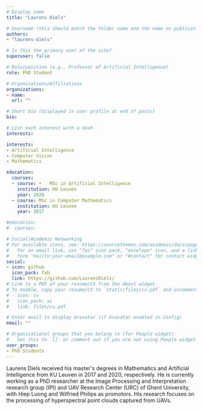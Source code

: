 ```yaml
---
# Display name
title: "Laurens Diels"

# Username (this should match the folder name and the name on publications)
authors:
- "laurens-diels"

# Is this the primary user of the site?
superuser: false

# Role/position (e.g., Professor of Artificial Intelligence)
role: PhD Student

# Organizations/Affiliations
organizations:
- name: 
  url: ""

# Short bio (displayed in user profile at end of posts)
bio: 

# List each interest with a dash
interests:

interests:
- Artificial Intelligence
- Computer Vision
- Mathematics

education:
  courses:
  - course: •	MSc in Artificial Intelligence
    institution: KU Leuven
    year: 2020
  - course: MSc in Computer Mathematics
    institution: KU Leuven
    year: 2017

#education:
#  courses:

# Social/Academic Networking
# For available icons, see: https://sourcethemes.com/academic/docs/page-builder/#icons
#   For an email link, use "fas" icon pack, "envelope" icon, and a link in the
#   form "mailto:your-email@example.com" or "#contact" for contact widget.
social:
- icon: github
  icon_pack: fab
  link: https://github.com/LaurensDiels/
# Link to a PDF of your resume/CV from the About widget.
# To enable, copy your resume/CV to `static/files/cv.pdf` and uncomment the lines below.
# - icon: cv
#   icon_pack: ai
#   link: files/cv.pdf

# Enter email to display Gravatar (if Gravatar enabled in Config)
email: ""

# Organizational groups that you belong to (for People widget)
#   Set this to `[]` or comment out if you are not using People widget.
user_groups:
- PhD Students
---
```


Laurens Diels received his master's degrees in Mathematics and Artificial Intelligence from KU Leuven in 2017 and 2020, respectively. He is currently working as a PhD researcher at the Image Processing and Interpretation research group (IPI) and UAV Research Center (URC) of Ghent University, with Hiep Luong and Wilfried Philips as promotors. His research focuses on the processing of hyperspectral point clouds captured from UAVs.